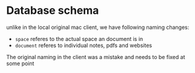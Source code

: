# Database schema

unlike in the local original mac client, we have following naming changes:

- `space` referes to the actual space an document is in
- `document` referes to individual notes, pdfs and websites

The original naming in the client was a mistake and needs to be fixed at some point
